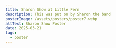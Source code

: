 ```yaml
---
title: Sharon Show at Little Fern
description: This was put on by Sharon the band
posterImage: /assets/posters/poster7.webp
altText: Sharon Show Poster
date: 2025-03-21
tags:
  - poster
---
```

